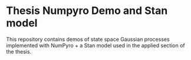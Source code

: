 # Thesis Numpyro Demo and Stan model
This repository contains demos of state space Gaussian processes implemented with NumPyro + a Stan model used in the applied section of the thesis. 
